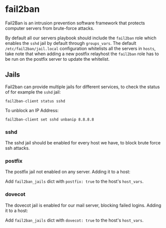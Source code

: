 # fail2ban

Fail2Ban is an intrusion prevention software framework that protects computer servers from brute-force attacks.

By default all our servers playbook should include the `fail2ban` role which enables the `sshd` jail by default through `groups_vars`. The default `/etc/fail2ban/jail.local` configuration whitelists all the servers in `hosts`, take note that when adding a new postfix relayhost the `fail2ban` role has to be run on the postfix server to update the whitelist.

## Jails

Fail2ban can provide multiple jails for different services, to check the status of for example the `sshd` jail:

```
fail2ban-client status sshd
```

To unblock an IP Address:

```
fail2ban-client set sshd unbanip 8.8.8.8
```

### sshd

The sshd jail should be enabled for every host we have, to block brute force ssh attacks.

### postfix

The postfix jail not enabled on any server. Adding it to a host:

Add `fail2ban_jails` dict with `postfix: true` to the host's `host_vars`.

### dovecot

The dovecot jail is enabled for our mail server, blocking failed logins. Adding it to a host:

Add `fail2ban_jails` dict with `dovecot: true` to the host's `host_vars`.
